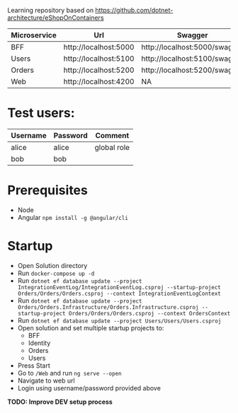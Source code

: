 Learning repository based on https://github.com/dotnet-architecture/eShopOnContainers

Microservice | Url | Swagger
--- | --- | ---
BFF | http://localhost:5000 | http://localhost:5000/swagger
Users | http://localhost:5100 | http://localhost:5100/swagger
Orders | http://localhost:5200 | http://localhost:5200/swagger
Web | http://localhost:4200 | NA

# Test users:
Username | Password | Comment
--- | --- | ---
alice | alice | global role
bob | bob | 

# Prerequisites
* Node
* Angular `npm install -g @angular/cli`

# Startup
* Open Solution directory
* Run `docker-compose up -d`
* Run `dotnet ef database update --project IntegrationEventLog/IntegrationEventLog.csproj --startup-project Orders/Orders/Orders.csproj --context IntegrationEventLogContext`
* Run `dotnet ef database update --project Orders/Orders.Infrastructure/Orders.Infrastructure.csproj --startup-project Orders/Orders/Orders.csproj --context OrdersContext`
* Run `dotnet ef database update --project Users/Users/Users.csproj`
* Open solution and set multiple startup projects to:
  * BFF
  * Identity
  * Orders
  * Users
* Press Start
* Go to `/Web` and run `ng serve --open`
* Navigate to web url
* Login using username/password provided above


**TODO: Improve DEV setup process**
